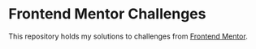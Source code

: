 # Frontend Mentor Challenges

This repository holds my solutions to challenges from [Frontend Mentor](https://www.frontendmentor.io/).
